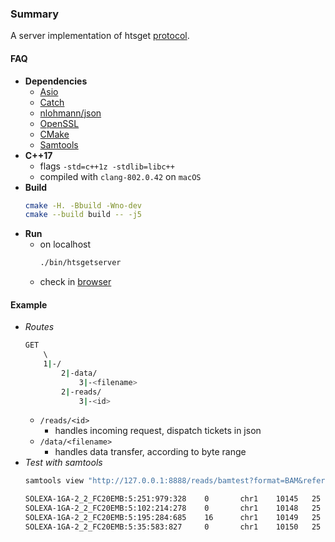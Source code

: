 ### Summary

A server implementation of htsget [protocol](http://samtools.github.io/hts-specs/htsget.html). 


#### FAQ

+ __Dependencies__
    + [Asio](http://think-async.com/Asio)
    + [Catch](https://github.com/philsquared/Catch)
    + [nlohmann/json](https://github.com/nlohmann/json)
    + [OpenSSL](https://github.com/openssl/openssl)
    + [CMake](https://github.com/Kitware/CMake)
    + [Samtools](https://github.com/samtools/samtools)
+ __C++17__
    + flags `-std=c++1z -stdlib=libc++`
    + compiled with `clang-802.0.42` on `macOS`
+ __Build__
    ```sh
    cmake -H. -Bbuild -Wno-dev
    cmake --build build -- -j5
    ```
+ __Run__
    + on localhost
        ```sh 
        ./bin/htsgetserver
        ```
    + check in [browser](http://127.0.0.1:8888/reads/bamtest?format=BAM&referenceName=1&start=10145&end=10150&fields=QNAME,FLAG,POS)

#### Example 

+ _Routes_
    ```sh
    GET
        \       
        1|-/ 
            2|-data/    
                3|-<filename>     
            2|-reads/  
                3|-<id>   
    ```
    + `/reads/<id>`
        + handles incoming request, dispatch tickets in json 
    + `/data/<filename>`
        + handles data transfer, according to byte range
+ _Test with samtools_
    ```sh
    samtools view "http://127.0.0.1:8888/reads/bamtest?format=BAM&referenceName=1&start=10145&end=10150"
    ```
    ```sh 
    SOLEXA-1GA-2_2_FC20EMB:5:251:979:328    0       chr1    10145   25      36M     *       0       0       AACCCCTAACCCTAACCCTAACCCTAACCCTAAACT    hhhhHcWhhHTghcKA_ONhAAEEBZE?H?CBC?DA       NM:i:1  X1:i:1  MD:Z:33A2
    SOLEXA-1GA-2_2_FC20EMB:5:102:214:278    0       chr1    10148   25      36M     *       0       0       CCCTAACCCTAACCCTAACCCTAACCCTAACCTAAC    hbfhhhXUYhT_ULZdLRTKNIMIKGLJCHFFJQJN       NM:i:0  X0:i:1  MD:Z:36
    SOLEXA-1GA-2_2_FC20EMB:5:195:284:685    16      chr1    10149   25      36M     *       0       0       CCAAACACTAACCCTAACCCTAACCCTAACCTAACC    ><>B@>?>?D>>?B?D>DBC?E@BDHAKCEKERLOO       NM:i:1  X1:i:1  MD:Z:29A3A2
    SOLEXA-1GA-2_2_FC20EMB:5:35:583:827     0       chr1    10150   25      36M     *       0       0       CTAACCCTAAACCTAACCCTAACCCTAACCTAACCA    hhW_X]MXNOHQQWMILHGIFMJGJLCFGGJAKIEH       NM:i:1  X1:i:1  MD:Z:10A24A0
    ```
